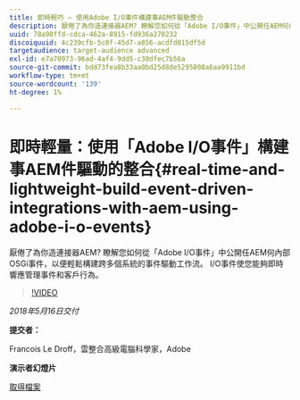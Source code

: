 ```yaml
---
title: 即時輕巧 — 使用Adobe I/O事件構建事AEM件驅動整合
description: 厭倦了為你造連接器AEM? 瞭解您如何從「Adobe I/O事件」中公開任AEM何內部OSGi事件，以便輕鬆構建跨多個系統的事件驅動工作流。 I/O事件使您能夠即時響應管理事件和客戶行為。
uuid: 78a98ffd-cdca-462a-8915-fd936a270232
discoiquuid: 4c239cfb-5c0f-45d7-a856-acdfd015df5d
targetaudience: target-audience advanced
exl-id: e7a70973-96ad-4af4-9dd5-c30dfec7b56a
source-git-commit: bdd73fea8b33aa0bd25d8de5295808a6aa9911bd
workflow-type: tm+mt
source-wordcount: '139'
ht-degree: 1%

---
```


# 即時輕量：使用「Adobe I/O事件」構建事AEM件驅動的整合{#real-time-and-lightweight-build-event-driven-integrations-with-aem-using-adobe-i-o-events}

厭倦了為你造連接器AEM? 瞭解您如何從「Adobe I/O事件」中公開任AEM何內部OSGi事件，以便輕鬆構建跨多個系統的事件驅動工作流。 I/O事件使您能夠即時響應管理事件和客戶行為。

>[!VIDEO](https://video.tv.adobe.com/v/22501/?quality=9)

*2018年5月16日交付*

**提交者：**

Francois Le Droff，雲整合高級電腦科學家，Adobe

**演示者幻燈片**

[取得檔案](assets/gem-2018-05-aem-events.pdf)

<!--
[Get back to the Overview](https://helpx.adobe.com/experience-manager/kt/eseminars/gems/aem-index.html)
-->
